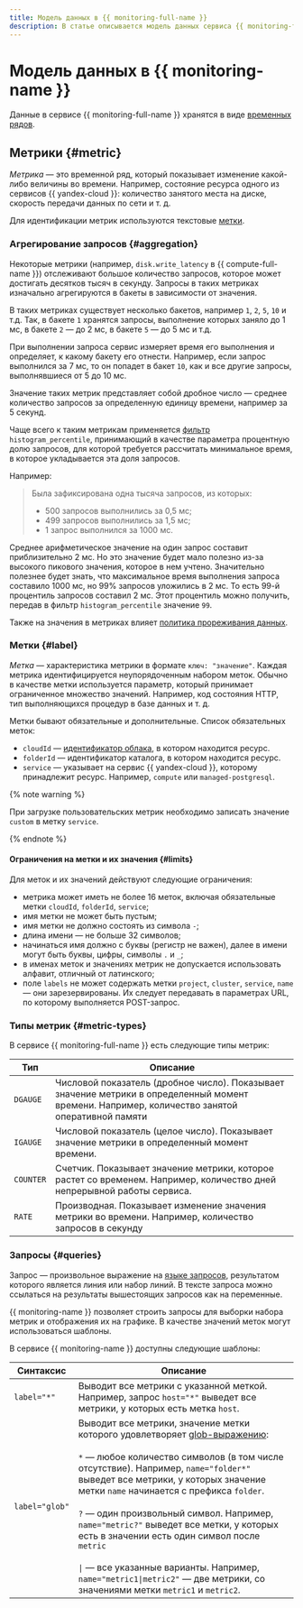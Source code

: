 ```yaml
---
title: Модель данных в {{ monitoring-full-name }}
description: В статье описывается модель данных сервиса {{ monitoring-full-name }}. Метрика — это временной ряд, который показывает изменение какой-либо величины во времени. Для идентификации метрик используются текстовые метки. Метка — характеристика метрики в формате ключ / значение. Каждая метрика идентифицируется неупорядоченным набором меток. Обычно в качестве метки используется параметр, который принимает ограниченное множество значений.
---
```


# Модель данных в {{ monitoring-name }}

Данные в сервисе {{ monitoring-full-name }} хранятся в виде [временных рядов](https://en.wikipedia.org/wiki/Time_series).

## Метрики {#metric}
_Метрика_ — это временной ряд, который показывает изменение какой-либо величины во времени. Например, состояние ресурса одного из сервисов {{ yandex-cloud }}: количество занятого места на диске, скорость передачи данных по сети и т. д.

Для идентификации метрик используются текстовые [метки](#label).

### Агрегирование запросов {#aggregation}

Некоторые метрики (например, `disk.write_latency` в {{ compute-full-name }}) отслеживают большое количество запросов, которое может достигать десятков тысяч в секунду. Запросы в таких метриках изначально агрегируются в бакеты в зависимости от значения.

В таких метриках существует несколько бакетов, например `1`, `2`, `5`, `10` и т.д. Так, в бакете `1` хранятся запросы, выполнение которых заняло до 1 мс, в бакете `2` — до 2 мс, в бакете `5` — до 5 мс и т.д.

При выполнении запроса сервис измеряет время его выполнения и определяет, к какому бакету его отнести. Например, если запрос выполнился за 7 мс, то он попадет в бакет `10`, как и все другие запросы, выполнявшиеся от 5 до 10 мс.

Значение таких метрик представляет собой дробное число — среднее количество запросов за определенную единицу времени, например за 5 секунд.

Чаще всего к таким метрикам применяется [фильтр](./querying.md#histogram_percentile) `histogram_percentile`, принимающий в качестве параметра процентную долю запросов, для которой требуется рассчитать минимальное время, в которое укладывается эта доля запросов.

Например:

> Была зафиксирована одна тысяча запросов, из которых:
> - 500 запросов выполнились за 0,5 мс;
> - 499 запросов выполнились за 1,5 мс;
> - 1 запрос выполнился за 1000 мс.

Среднее арифметическое значение на один запрос составит приблизительно 2 мс. Но это значение будет мало полезно из-за высокого пикового значения, которое в нем учтено. Значительно полезнее будет знать, что максимальное время выполнения запроса составило 1000 мс, но 99% запросов уложились в 2 мс. То есть 99-й процентиль запросов составил 2 мс. Этот процентиль можно получить, передав в фильтр `histogram_percentile` значение `99`.

Также на значения в метриках влияет [политика прореживания данных](decimation.md).

### Метки {#label}
_Метка_ — характеристика метрики в формате `ключ: "значение"`. Каждая метрика идентифицируется неупорядоченным набором меток. Обычно в качестве метки используется параметр, который принимает ограниченное множество значений. Например, код состояния HTTP, тип выполняющихся процедур в базе данных и т. д.

Метки бывают обязательные и дополнительные. Список обязательных меток:

- `cloudId` — [идентификатор облака](../../resource-manager/operations/cloud/get-id.md), в котором находится ресурс.
- `folderId` — идентификатор каталога, в котором находится ресурс.
- `service` — указывает на сервис {{ yandex-cloud }}, которому принадлежит ресурс. Например, `compute` или `managed-postgresql`.

{% note warning %}

При загрузке пользовательских метрик необходимо записать значение `custom` в метку `service`.

{% endnote %}

#### Ограничения на метки и их значения {#limits}

Для меток и их значений действуют следующие ограничения:

* метрика может иметь не более 16 меток, включая обязательные метки `cloudId`, `folderId`, `service`;
* имя метки не может быть пустым;
* имя метки не должно состоять из символа `-`;
* длина имени — не больше 32 символов;
* начинаться имя должно с буквы (регистр не важен), далее в имени могут быть буквы, цифры, символы `.` и `_`;
* в именах меток и значениях метрик не допускается использовать алфавит, отличный от латинского;
* поле `labels` не может содержать метки `project`, `cluster`, `service`, `name` — они зарезервированы. Их следует передавать в параметрах URL, по которому выполняется POST-запрос.

### Типы метрик {#metric-types}
В сервисе {{ monitoring-full-name }} есть следующие типы метрик:

Тип | Описание
----- | -----
`DGAUGE` | Числовой показатель (дробное число). Показывает значение метрики в определенный момент времени. Например, количество занятой оперативной памяти
`IGAUGE` | Числовой показатель (целое число). Показывает значение метрики в определенный момент времени.
`COUNTER` | Счетчик. Показывает значение метрики, которое растет со временем. Например, количество дней непрерывной работы сервиса.
`RATE` | Производная. Показывает изменение значения метрики во времени. Например, количество запросов в секунду

### Запросы {#queries}

Запрос — произвольное выражение на [языке запросов](querying.md), результатом которого является линия или набор линий. В тексте запроса можно ссылаться на результаты вышестоящих запросов как на переменные.

{{ monitoring-name }} позволяет строить запросы для выборки набора метрик и отображения их на графике. В качестве значений меток могут использоваться шаблоны.

В сервисе {{ monitoring-name }} доступны следующие шаблоны:

Синтаксис | Описание
----- | -----
`label="*"` | Выводит все метрики с указанной меткой. Например, запрос `host="*"` выведет все метрики, у которых есть метка `host`.
`label="glob"` | Выводит все метрики, значение метки которого удовлетворяет [glob-выражению](https://ru.wikipedia.org/wiki/Шаблон_поиска):<br/><br/>`*` — любое количество символов (в том числе отсутствие). Например, `name="folder*"` выведет все метрики, у которых значение метки `name` начинается с префикса `folder`.<br/><br/>`?` — один произвольный символ. Например, `name="metric?"` выведет все метки, у которых есть в значении есть один символ после `metric`<br/><br/>`\|` — все указанные варианты. Например, `name="metric1\|metric2"` — две метрики, со значениями метки `metric1` и `metric2`.
